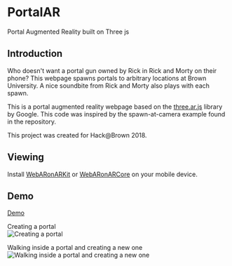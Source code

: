 # PortalAR
Portal Augmented Reality built on Three js

## Introduction
	
Who doesn't want a portal gun owned by Rick in Rick and Morty on their phone? This webpage spawns portals to arbitrary locations at Brown University. A nice soundbite from Rick and Morty also plays with each spawn.

This is a portal augmented reality webpage based on the [three.ar.js] library by Google. This code was inspired by the spawn-at-camera example found in the repository.
	
This project was created for Hack@Brown 2018. 

## Viewing
	
Install [WebARonARKit] or [WebARonARCore] on your mobile device.

## Demo
[Demo]

Creating a portal<br/>
<img align="center" alt="Creating a portal" src="examples/demo1.gif"><br/>

Walking inside a portal and creating a new one<br/>
<img align="center" alt="Walking inside a portal and creating a new one" src="examples/demo2.gif"><br/>

[three.ar.js]: https://github.com/google-ar/three.ar.js
[Demo]: http://noahfang.me/AR/portal.html
[WebARonARKit]: https://github.com/google-ar/WebARonARKit
[WebARonARCore]: https://github.com/google-ar/WebARonARCore